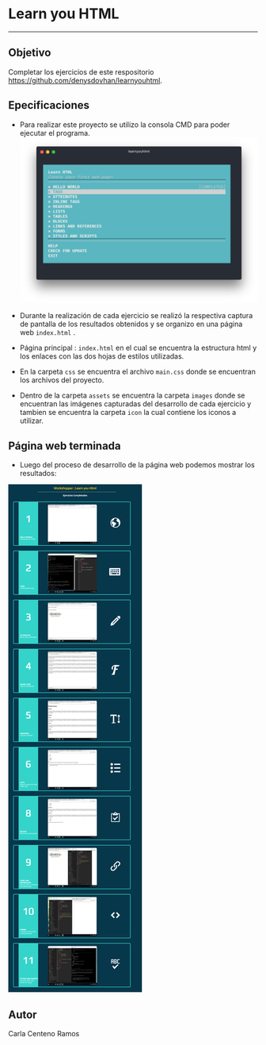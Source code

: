 # Learn you HTML

***

## Objetivo

Completar los ejercicios de este respositorio https://github.com/denysdovhan/learnyouhtml.


## Epecificaciones

* Para realizar este proyecto se utilizo la consola CMD para poder ejecutar el programa.
![learn](assets/docs/preview.png)

* Durante la realización de cada ejercicio se realizó la respectiva captura de pantalla de los resultados obtenidos y se organizo en una página web `index.html` .


* Página principal : `index.html` en el cual se encuentra la estructura html y los enlaces con las dos hojas de estilos utilizadas.

* En la carpeta `css` se encuentra el archivo `main.css` donde se encuentran los archivos del proyecto.

* Dentro de la carpeta `assets` se encuentra la carpeta `images` donde
  se encuentran las imágenes capturadas del desarrollo de cada ejercicio  y tambien se encuentra la carpeta `icon` la cual contiene los iconos a utilizar.



## Página web terminada

* Luego del proceso de desarrollo de la página web podemos mostrar los resultados:

![learn](assets/docs/learn.png)

## Autor

Carla Centeno Ramos
